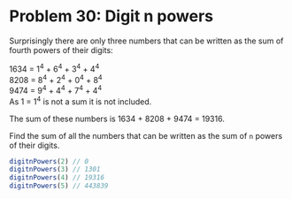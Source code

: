 # Problem 30: Digit n powers

Surprisingly there are only three numbers that can be written as the sum of fourth powers of their digits:

1634 = 1<sup>4</sup> + 6<sup>4</sup> + 3<sup>4</sup> + 4<sup>4</sup> <br>
8208 = 8<sup>4</sup> + 2<sup>4</sup> + 0<sup>4</sup> + 8<sup>4</sup> <br>
9474 = 9<sup>4</sup> + 4<sup>4</sup> + 7<sup>4</sup> + 4<sup>4</sup> <br>
As 1 = 1<sup>4</sup> is not a sum it is not included.

The sum of these numbers is 1634 + 8208 + 9474 = 19316.

Find the sum of all the numbers that can be written as the sum of `n` powers of their digits.

```javascript
digitnPowers(2) // 0
digitnPowers(3) // 1301
digitnPowers(4) // 19316
digitnPowers(5) // 443839
```
